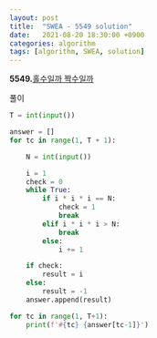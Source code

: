 ```yaml
---
layout: post
title:  "SWEA - 5549 solution"
date:   2021-08-20 18:30:00 +0900
categories: algorithm
tags: [algorithm, SWEA, solution]
---
```

**5549.**[홀수일까 짝수일까 ](https://swexpertacademy.com/main/code/problem/problemDetail.do?contestProbId=AWWxpEDaAVoDFAW4&categoryId=AWWxpEDaAVoDFAW4&categoryType=CODE&problemTitle=5549&orderBy=FIRST_REG_DATETIME&selectCodeLang=ALL&select-1=&pageSize=10&pageIndex=1)

풀이

```python
T = int(input())

answer = []
for tc in range(1, T + 1):

    N = int(input())

    i = 1
    check = 0
    while True:
        if i * i * i == N:
            check = 1
            break
        elif i * i * i > N:
            break
        else:
            i += 1

    if check:
        result = i    
    else:
        result = -1
    answer.append(result)

for tc in range(1, T+1):
    print(f'#{tc} {answer[tc-1]}')
```

